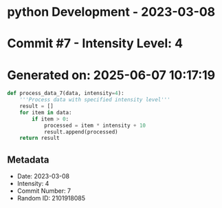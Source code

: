 ﻿# python Development - 2023-03-08
# Commit #7 - Intensity Level: 4
# Generated on: 2025-06-07 10:17:19
```python
def process_data_7(data, intensity=4):
    '''Process data with specified intensity level'''
    result = []
    for item in data:
        if item > 0:
            processed = item * intensity + 10
            result.append(processed)
    return result
```
## Metadata
- Date: 2023-03-08
- Intensity: 4
- Commit Number: 7
- Random ID: 2101918085
